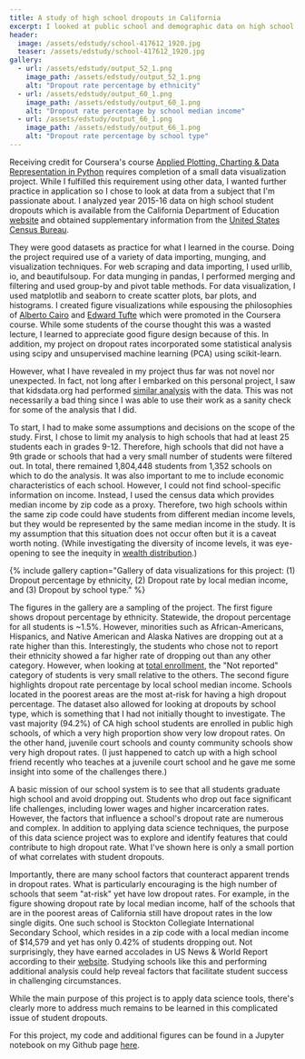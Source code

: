 ```yaml
---
title: A study of high school dropouts in California
excerpt: I looked at public school and demographic data on high school student dropouts to apply and practice Python data munging and visualization skills.
header:
  image: /assets/edstudy/school-417612_1920.jpg
  teaser: /assets/edstudy/school-417612_1920.jpg
gallery:
  - url: /assets/edstudy/output_52_1.png
    image_path: /assets/edstudy/output_52_1.png
    alt: "Dropout rate percentage by ethnicity"
  - url: /assets/edstudy/output_60_1.png
    image_path: /assets/edstudy/output_60_1.png
    alt: "Dropout rate percentage by school median income"
  - url: /assets/edstudy/output_66_1.png
    image_path: /assets/edstudy/output_66_1.png
    alt: "Dropout rate percentage by school type"
---
```


Receiving credit for Coursera's course [Applied Plotting, Charting & Data Representation in Python](https://www.coursera.org/learn/python-plotting) requires completion of a small data visualization project. While I fulfilled this requirement using other data, I wanted further practice in application so I chose to look at data from a subject that I'm passionate about. I analyzed year 2015-16 data on high school student dropouts which is available from the California Department of Education [website](https://www.cde.ca.gov/ds/sd/sd/filesdropouts.asp) and obtained supplementary information from the [United States Census Bureau](https://factfinder.census.gov/faces/nav/jsf/pages/index.xhtml).

They were good datasets as practice for what I learned in the course. Doing the project required use of a variety of data importing, munging, and visualization techniques. For web scraping and data importing, I used urllib, io, and beautifulsoup. For data munging in pandas, I performed merging and filtering and used group-by and pivot table methods. For data visualization, I used matplotlib and seaborn to create scatter plots, bar plots, and histograms. I created figure visualizations while espousing the philosophies of [Alberto Cairo](http://www.thefunctionalart.com) and [Edward Tufte](https://www.edwardtufte.com/tufte/) which were promoted in the Coursera course. While some students of the course thought this was a wasted lecture, I learned to appreciate good figure design because of this. In addition, my project on dropout rates incorporated some statistical analysis using scipy and unsupervised machine learning (PCA) using scikit-learn.

However, what I have revealed in my project thus far was not novel nor unexpected. In fact, not long after I embarked on this personal project, I saw that kidsdata.org had performed [similar analysis](http://www.kidsdata.org/topic/106/highschooldropouts-race/table#fmt=193&loc=2&tf=84&ch=7&sortColumnId=0&sortType=asc) with the data. This was not necessarily a bad thing since I was able to use their work as a sanity check for some of the analysis that I did.

To start, I had to make some assumptions and decisions on the scope of the study. First, I chose to limit my analysis to high schools that had at least 25 students each in grades 9-12. Therefore, high schools that did not have a 9th grade or schools that had a very small number of students were filtered out. In total, there remained 1,804,448 students from 1,352 schools on which to do the analysis. It was also important to me to include economic characteristics of each school. However, I could not find school-specific information on income. Instead, I used the census data which provides median income by zip code as a proxy. Therefore, two high schools within the same zip code could have students from different median income levels, but they would be represented by the same median income in the study. It is my assumption that this situation does not occur often but it is a caveat worth noting. (While investigating the diversity of income levels, it was eye-opening to see the inequity in [wealth distribution](/assets/edstudy/output_86_1.png).)

{% include gallery caption="Gallery of data visualizations for this project: (1) Dropout percentage by ethnicity, (2) Dropout rate by local median income, and (3) Dropout by school type." %}

The figures in the gallery are a sampling of the project. The first figure shows dropout percentage by ethnicity. Statewide, the dropout percentage for all students is ~1.5%. However, minorities such as African-Americans, Hispanics, and Native American and Alaska Natives are dropping out at a rate higher than this. Interestingly, the students who chose not to report their ethnicity showed a far higher rate of dropping out than any other category. However, when looking at [total enrollment](/assets/edstudy/output_37_1.png), the "Not reported" category of students is very small relative to the others. The second figure highlights dropout rate percentage by local school median income. Schools located in the poorest areas are the most at-risk for having a high dropout percentage. The dataset also allowed for looking at dropouts by school type, which is something that I had not initially thought to investigate. The vast majority (94.2%) of CA high school students are enrolled in public high schools, of which a very high proportion show very low dropout rates. On the other hand, juvenile court schools and county community schools show very high dropout rates. (I just happened to catch up with a high school friend recently who teaches at a juvenile court school and he gave me some insight into some of the challenges there.)

A basic mission of our school system is to see that all students graduate high school and avoid dropping out. Students who drop out face significant life challenges, including lower wages and higher incarceration rates. However, the factors that influence a school's dropout rate are numerous and complex. In addition to applying data science techniques, the purpose of this data science project was to explore and identify features that could contribute to high dropout rate. What I've shown here is only a small portion of what correlates with student dropouts.

Importantly, there are many school factors that counteract apparent trends in dropout rates. What is particularly encouraging is the high number of schools that seem "at-risk" yet have low dropout rates. For example, in the figure showing dropout rate by local median income, half of the schools that are in the poorest areas of California still have dropout rates in the low single digits. One such school is Stockton Collegiate International Secondary School, which resides in a zip code with a local median income of $14,579 and yet has only 0.42% of students dropping out. Not surprisingly, they have earned accolades in US News & World Report according to their [website](http://www.stocktoncollegiate.org). Studying schools like this and performing additional analysis could help reveal factors that facilitate student success in challenging circumstances.

While the main purpose of this project is to apply data science tools, there's clearly more to address much remains to be learned in this complicated issue of student dropouts.

For this project, my code and additional figures can be found in a Jupyter notebook on my Github page [here](https://github.com/benslack19/CA_dropout_rates/blob/master/EdDataAnalysis_OverperformingSchools.ipynb).
